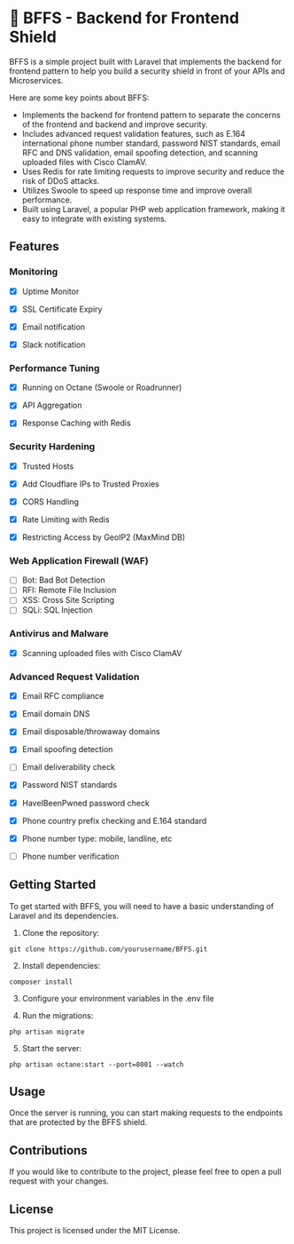 # 🔰 BFFS - Backend for Frontend Shield

BFFS is a simple project built with Laravel that implements the backend for frontend pattern to help you build a security shield in front of your APIs and Microservices.

Here are some key points about BFFS:

- Implements the backend for frontend pattern to separate the concerns of the frontend and backend and improve security.
- Includes advanced request validation features, such as E.164 international phone number standard, password NIST standards, email RFC and DNS validation, email spoofing detection, and scanning uploaded files with Cisco ClamAV.
- Uses Redis for rate limiting requests to improve security and reduce the risk of DDoS attacks.
- Utilizes Swoole to speed up response time and improve overall performance.
- Built using Laravel, a popular PHP web application framework, making it easy to integrate with existing systems.

## Features


### Monitoring
- [x] Uptime Monitor
- [x] SSL Certificate Expiry
- [x] Email notification
- [x] Slack notification


### Performance Tuning

- [x] Running on Octane (Swoole or Roadrunner)
- [x] API Aggregation
- [x] Response Caching with Redis


### Security Hardening

- [x] Trusted Hosts
- [x] Add Cloudflare IPs to Trusted Proxies
- [x] CORS Handling
- [x] Rate Limiting with Redis
- [x] Restricting Access by GeoIP2 (MaxMind DB)


### Web Application Firewall (WAF)

- [ ] Bot: Bad Bot Detection
- [ ] RFI: Remote File Inclusion
- [ ] XSS: Cross Site Scripting
- [ ] SQLi: SQL Injection

### Antivirus and Malware
- [x] Scanning uploaded files with Cisco ClamAV


### Advanced Request Validation

- [x] Email RFC compliance
- [x] Email domain DNS 
- [x] Email disposable/throwaway domains
- [x] Email spoofing detection
- [ ] Email deliverability check
- [x] Password NIST standards
- [x] HaveIBeenPwned password check
- [x] Phone country prefix checking and E.164 standard
- [x] Phone number type: mobile, landline, etc
- [ ] Phone number verification


## Getting Started

To get started with BFFS, you will need to have a basic understanding of Laravel and its dependencies. 

1. Clone the repository:
```
git clone https://github.com/yourusername/BFFS.git
```

2. Install dependencies:
```
composer install
```

3. Configure your environment variables in the .env file

4. Run the migrations:
```
php artisan migrate
```

5. Start the server:
```
php artisan octane:start --port=8001 --watch
```

## Usage

Once the server is running, you can start making requests to the endpoints that are protected by the BFFS shield.

## Contributions

If you would like to contribute to the project, please feel free to open a pull request with your changes.

## License

This project is licensed under the MIT License.
